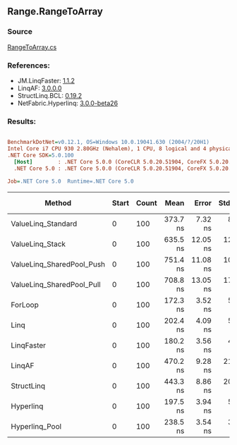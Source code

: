 ﻿## Range.RangeToArray

### Source
[RangeToArray.cs](../LinqBenchmarks/Range/RangeToArray.cs)

### References:
- JM.LinqFaster: [1.1.2](https://www.nuget.org/packages/JM.LinqFaster/1.1.2)
- LinqAF: [3.0.0.0](https://www.nuget.org/packages/LinqAF/3.0.0.0)
- StructLinq.BCL: [0.19.2](https://www.nuget.org/packages/StructLinq.BCL/0.19.2)
- NetFabric.Hyperlinq: [3.0.0-beta26](https://www.nuget.org/packages/NetFabric.Hyperlinq/3.0.0-beta26)

### Results:
``` ini

BenchmarkDotNet=v0.12.1, OS=Windows 10.0.19041.630 (2004/?/20H1)
Intel Core i7 CPU 930 2.80GHz (Nehalem), 1 CPU, 8 logical and 4 physical cores
.NET Core SDK=5.0.100
  [Host]        : .NET Core 5.0.0 (CoreCLR 5.0.20.51904, CoreFX 5.0.20.51904), X64 RyuJIT
  .NET Core 5.0 : .NET Core 5.0.0 (CoreCLR 5.0.20.51904, CoreFX 5.0.20.51904), X64 RyuJIT

Job=.NET Core 5.0  Runtime=.NET Core 5.0  

```
|                    Method | Start | Count |     Mean |    Error |   StdDev | Ratio | RatioSD |  Gen 0 | Gen 1 | Gen 2 | Allocated |
|-------------------------- |------ |------ |---------:|---------:|---------:|------:|--------:|-------:|------:|------:|----------:|
|        ValueLinq_Standard |     0 |   100 | 373.7 ns |  7.32 ns |  8.72 ns |  2.16 |    0.08 | 0.1011 |     - |     - |     424 B |
|           ValueLinq_Stack |     0 |   100 | 635.5 ns | 12.05 ns | 12.89 ns |  3.68 |    0.14 | 0.1583 |     - |     - |     664 B |
| ValueLinq_SharedPool_Push |     0 |   100 | 751.4 ns | 11.08 ns | 10.36 ns |  4.35 |    0.11 | 0.1011 |     - |     - |     424 B |
| ValueLinq_SharedPool_Pull |     0 |   100 | 708.8 ns | 13.05 ns | 17.87 ns |  4.11 |    0.18 | 0.1011 |     - |     - |     424 B |
|                   ForLoop |     0 |   100 | 172.3 ns |  3.52 ns |  5.16 ns |  1.00 |    0.00 | 0.1013 |     - |     - |     424 B |
|                      Linq |     0 |   100 | 202.4 ns |  4.09 ns |  5.99 ns |  1.18 |    0.05 | 0.1109 |     - |     - |     464 B |
|                LinqFaster |     0 |   100 | 180.2 ns |  3.56 ns |  4.37 ns |  1.04 |    0.03 | 0.1013 |     - |     - |     424 B |
|                    LinqAF |     0 |   100 | 470.2 ns |  9.28 ns | 21.50 ns |  2.71 |    0.17 | 0.1011 |     - |     - |     424 B |
|                StructLinq |     0 |   100 | 443.3 ns |  8.86 ns | 20.53 ns |  2.61 |    0.13 | 0.1011 |     - |     - |     424 B |
|                 Hyperlinq |     0 |   100 | 197.5 ns |  3.94 ns |  5.52 ns |  1.15 |    0.04 | 0.1013 |     - |     - |     424 B |
|            Hyperlinq_Pool |     0 |   100 | 238.5 ns |  3.54 ns |  3.31 ns |  1.38 |    0.05 | 0.0134 |     - |     - |      56 B |
